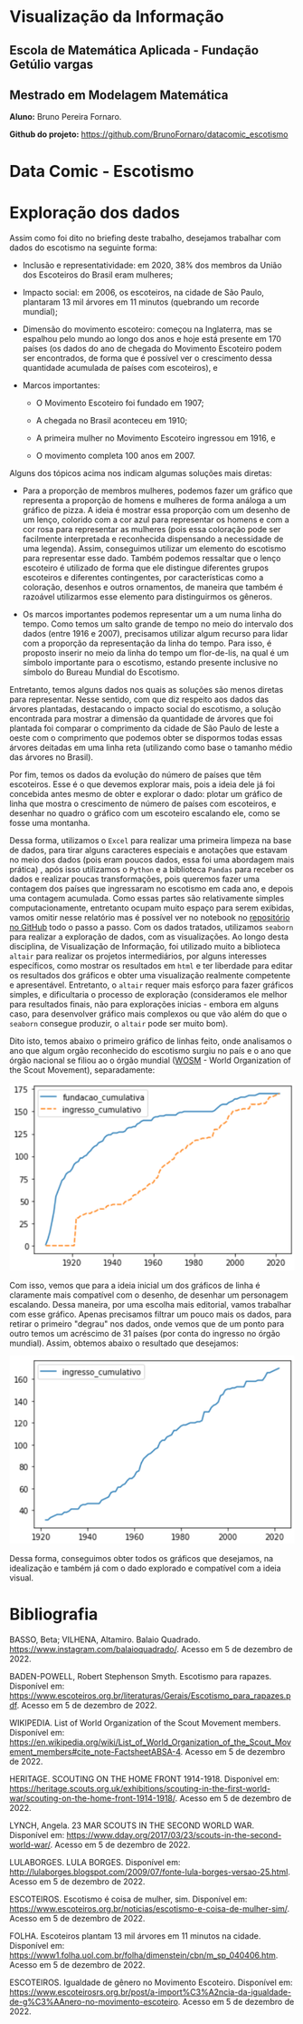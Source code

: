 # Visualização da Informação

  

## Escola de Matemática Aplicada - Fundação Getúlio vargas

## Mestrado em Modelagem Matemática

  

**Aluno:** Bruno Pereira Fornaro.

**Github do projeto:** https://github.com/BrunoFornaro/datacomic_escotismo

  

# Data Comic - Escotismo

# Exploração dos dados

  

Assim como foi dito no briefing deste trabalho, desejamos trabalhar com dados do escotismo na seguinte forma:

  

* Inclusão e representatividade: em 2020, 38% dos membros da União dos Escoteiros do Brasil eram mulheres;

* Impacto social: em 2006, os escoteiros, na cidade de São Paulo, plantaram 13 mil árvores em 11 minutos (quebrando um recorde mundial);

* Dimensão do movimento escoteiro: começou na Inglaterra, mas se espalhou pelo mundo ao longo dos anos e hoje está presente em 170 países (os dados do ano de chegada do Movimento Escoteiro podem ser encontrados, de forma que é possível ver o crescimento dessa quantidade acumulada de países com escoteiros), e

* Marcos importantes:

  * O Movimento Escoteiro foi fundado em 1907;

  * A chegada no Brasil aconteceu em 1910;

  * A primeira mulher no Movimento Escoteiro ingressou em 1916, e

  * O movimento completa 100 anos em 2007.

  

Alguns dos tópicos acima nos indicam algumas soluções mais diretas:

* Para a proporção de membros mulheres, podemos fazer um gráfico que representa a proporção de homens e mulheres de forma análoga a um gráfico de pizza. A ideia é mostrar essa proporção com um desenho de um lenço, colorido com a cor azul para representar os homens e com a cor rosa para representar as mulheres (pois essa coloração pode ser facilmente interpretada e reconhecida dispensando a necessidade de uma legenda). Assim, conseguimos utilizar um elemento do escotismo para representar esse dado. Também podemos ressaltar que o lenço escoteiro é utilizado de forma que ele distingue diferentes grupos escoteiros e diferentes contingentes, por características como a coloração, desenhos e outros ornamentos, de maneira que também é razoável utilizarmos esse elemento para distinguirmos os gêneros.

* Os marcos importantes podemos representar um a um numa linha do tempo. Como temos um salto grande de tempo no meio do intervalo dos dados (entre 1916 e 2007), precisamos utilizar algum recurso para lidar com a proporção da representação da linha do tempo. Para isso, é proposto inserir no meio da linha do tempo um flor-de-lis, na qual é um símbolo importante para o escotismo, estando presente inclusive no símbolo do Bureau Mundial do Escotismo.

  

Entretanto, temos alguns dados nos quais as soluções são menos diretas para representar. Nesse sentido, com que diz respeito aos dados das árvores plantadas, destacando o impacto social do escotismo, a solução encontrada para mostrar a dimensão da quantidade de árvores que foi plantada foi comparar o comprimento da cidade de São Paulo de leste a oeste com o comprimento que podemos obter se dispormos todas essas árvores deitadas em uma linha reta (utilizando como base o tamanho médio das árvores no Brasil).

  

Por fim, temos os dados da evolução do número de países que têm escoteiros. Esse é o que devemos explorar mais, pois a ideia dele já foi concebida antes mesmo de obter e explorar o dado: plotar um gráfico de linha que mostra o crescimento de número de países com escoteiros, e desenhar no quadro o gráfico com um escoteiro escalando ele, como se fosse uma montanha.

  

Dessa forma, utilizamos o `Excel` para realizar uma primeira limpeza na base de dados, para tirar alguns caracteres especiais e anotações que estavam no meio dos dados (pois eram poucos dados, essa foi uma abordagem mais prática) , após isso utilizamos o `Python` e a biblioteca `Pandas` para receber os dados e realizar poucas transformações, pois queremos fazer uma contagem dos países que ingressaram no escotismo em cada ano, e depois uma contagem acumulada. Como essas partes são relativamente simples computacionamente,  entretanto ocupam muito espaço para serem exibidas, vamos omitir nesse relatório mas é possível ver no notebook no [repositório no GitHub](https://github.com/BrunoFornaro/datacomic_escotismo) todo o passo a passo. Com os dados tratados, utilizamos `seaborn` para realizar a exploração de dados, com as visualizações. Ao longo desta disciplina, de Visualização de Informação, foi utilizado muito a biblioteca `altair` para realizar os projetos intermediários, por alguns interesses específicos, como mostrar os resultados em `html` e ter liberdade para editar os resultados dos gráficos e obter uma visualização realmente competente e apresentável. Entretanto, o `altair` requer mais esforço para fazer gráficos simples, e dificultaria o processo de exploração (consideramos ele melhor para resultados finais, não para explorações inicias - embora em alguns caso, para desenvolver gráfico mais complexos ou que vão além do que o `seaborn` consegue produzir, o `altair` pode ser muito bom).

  

Dito isto, temos abaixo o primeiro gráfico de linhas feito, onde analisamos o ano que algum orgão reconhecido do escotismo surgiu no país e o ano que órgão nacional se filiou ao o órgão mundial ([WOSM](https://www.scout.org/) - World Organization of the Scout Movement), separadamente:

  


![Gráfico de Linhas inicial](grafico_de_linha_inicial.png)


  

Com isso, vemos que para a ideia inicial um dos gráficos de linha é claramente mais compatível com o desenho, de desenhar um personagem escalando. Dessa maneira, por uma escolha mais editorial, vamos trabalhar com esse gráfico. Apenas precisamos filtrar um pouco mais os dados, para retirar o primeiro "degrau" nos dados, onde vemos que de um ponto para outro temos um acréscimo de 31 países (por conta do ingresso no órgão mundial). Assim, obtemos abaixo o resultado que desejamos:

  

![Gráfico de Linhas inicial](grafico_de_linha_final.png)
  

Dessa forma, conseguimos obter todos os gráficos que desejamos, na idealização e também já com o dado explorado e compatível com a ideia visual.

  

# Bibliografia

  

BASSO, Beta; VILHENA, Altamiro. Balaio Quadrado. https://www.instagram.com/balaioquadrado/. Acesso em 5 de dezembro de 2022.

  

BADEN-POWELL, Robert Stephenson Smyth. Escotismo para rapazes. Disponível em: https://www.escoteiros.org.br/literaturas/Gerais/Escotismo_para_rapazes.pdf. Acesso em 5 de dezembro de 2022.

  

WIKIPEDIA. List of World Organization of the Scout Movement members. Disponível em: https://en.wikipedia.org/wiki/List_of_World_Organization_of_the_Scout_Movement_members#cite_note-FactsheetABSA-4. Acesso em 5 de dezembro de 2022.

  

HERITAGE. SCOUTING ON THE HOME FRONT 1914-1918. Disponível em: https://heritage.scouts.org.uk/exhibitions/scouting-in-the-first-world-war/scouting-on-the-home-front-1914-1918/. Acesso em 5 de dezembro de 2022.

  

LYNCH, Angela. 23 MAR SCOUTS IN THE SECOND WORLD WAR. Disponível em: https://www.dday.org/2017/03/23/scouts-in-the-second-world-war/. Acesso em 5 de dezembro de 2022.

  

LULABORGES. LULA BORGES. Disponível em: http://lulaborges.blogspot.com/2009/07/fonte-lula-borges-versao-25.html. Acesso em 5 de dezembro de 2022.

  

ESCOTEIROS. Escotismo é coisa de mulher, sim. Disponível em: https://www.escoteiros.org.br/noticias/escotismo-e-coisa-de-mulher-sim/. Acesso em 5 de dezembro de 2022.

  

FOLHA. Escoteiros plantam 13 mil árvores em 11 minutos na cidade. Disponível em: https://www1.folha.uol.com.br/folha/dimenstein/cbn/m_sp_040406.htm. Acesso em 5 de dezembro de 2022.

  

ESCOTEIROS. Igualdade de gênero no Movimento Escoteiro. Disponível em: https://www.escoteirosrs.org.br/post/a-import%C3%A2ncia-da-igualdade-de-g%C3%AAnero-no-movimento-escoteiro. Acesso em 5 de dezembro de 2022.


